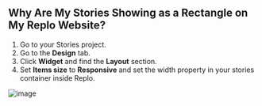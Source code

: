 ## Why Are My Stories Showing as a Rectangle on My Replo Website?

1. Go to your Stories project.
2. Go to the **Design** tab.
3. Click **Widget** and find the **Layout** section.
4. Set **Items size** to **Responsive** and set the width property in your stories container inside Replo.

![image](https://github.com/user-attachments/assets/0dcfb005-c60f-4525-a6c1-6bbd61609e65)
